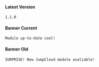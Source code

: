 #### Latest Version

```
1.1.0
```

#### Banner Current

```
Module up-to-date cool!
```

#### Banner Old

```
SURPRISE! New JumpCloud module avaliable!
```
